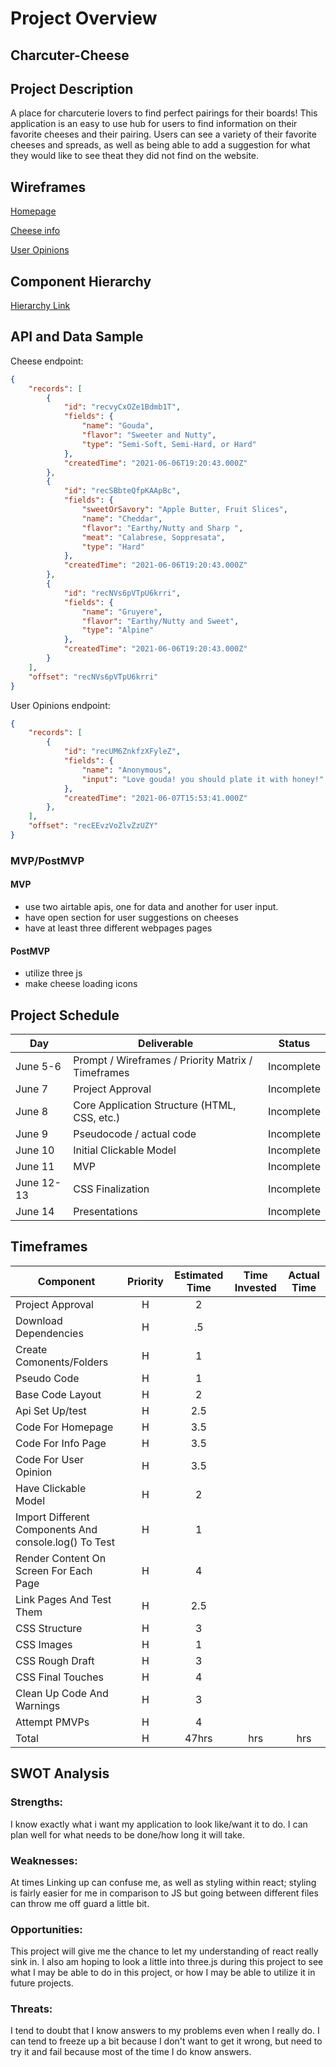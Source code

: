 

# Project Overview

## Charcuter-Cheese

## Project Description

A place for charcuterie lovers to find perfect pairings for their boards! This application is an easy to use hub for users to find information on their favorite cheeses and their pairing. Users can see a variety of their favorite cheeses and spreads, as well as being able to add a suggestion for what they would like to see theat they did not find on the website.

## Wireframes

[Homepage](https://wireframe.cc/3MkkDx)

[Cheese info](https://wireframe.cc/3aq4xn)

[User Opinions](https://wireframe.cc/O7GnRl)

## Component Hierarchy
[Hierarchy Link](https://whimsical.com/4QYvqQwrg3rCWefq4NB7FW) 

## API and Data Sample

Cheese endpoint:
```json
{
    "records": [
        {
            "id": "recvyCxOZe1Bdmb1T",
            "fields": {
                "name": "Gouda",
                "flavor": "Sweeter and Nutty",
                "type": "Semi-Soft, Semi-Hard, or Hard"
            },
            "createdTime": "2021-06-06T19:20:43.000Z"
        },
        {
            "id": "recSBbteQfpKAApBc",
            "fields": {
                "sweetOrSavory": "Apple Butter, Fruit Slices",
                "name": "Cheddar",
                "flavor": "Earthy/Nutty and Sharp ",
                "meat": "Calabrese, Soppresata",
                "type": "Hard"
            },
            "createdTime": "2021-06-06T19:20:43.000Z"
        },
        {
            "id": "recNVs6pVTpU6krri",
            "fields": {
                "name": "Gruyere",
                "flavor": "Earthy/Nutty and Sweet",
                "type": "Alpine"
            },
            "createdTime": "2021-06-06T19:20:43.000Z"
        }
    ],
    "offset": "recNVs6pVTpU6krri"
}
```

User Opinions endpoint:

```json
{
    "records": [
        {
            "id": "recUM6ZnkfzXFyleZ",
            "fields": {
                "name": "Anonymous",
                "input": "Love gouda! you should plate it with honey!"
            },
            "createdTime": "2021-06-07T15:53:41.000Z"
        },
    ],
    "offset": "recEEvzVoZlvZzUZY"
}
```

### MVP/PostMVP

#### MVP 
- use two airtable apis, one for data and another for user input. 
- have open section for user suggestions on cheeses 
- have at least three different webpages pages

#### PostMVP  
- utilize three js
- make cheese loading icons

## Project Schedule

|  Day | Deliverable | Status
|---|---| ---|
|June 5-6| Prompt / Wireframes / Priority Matrix / Timeframes | Incomplete
|June 7| Project Approval | Incomplete
|June 8| Core Application Structure (HTML, CSS, etc.) | Incomplete
|June 9| Pseudocode / actual code | Incomplete
|June 10| Initial Clickable Model  | Incomplete
|June 11| MVP | Incomplete
|June 12-13| CSS Finalization | Incomplete
|June 14| Presentations | Incomplete

## Timeframes

| Component | Priority | Estimated Time | Time Invested | Actual Time |
| --- | :---: |  :---: | :---: | :---: |
| Project Approval | H | 2 |  |  |
| Download Dependencies | H | .5 |  |  |
| Create Comonents/Folders | H | 1 |  |  |
| Pseudo Code | H | 1 |  |  |
| Base Code Layout | H | 2 |  |  |
| Api Set Up/test | H | 2.5 |  |  |
| Code For Homepage | H | 3.5 |  |  |
| Code For Info Page  | H | 3.5 |  |  |
| Code For User Opinion | H | 3.5 |  |  |
| Have Clickable Model | H | 2 |  |  |
| Import Different Components And console.log() To Test | H | 1 |  |  |
| Render Content On Screen For Each Page | H | 4 |  |  |
| Link Pages And Test Them | H | 2.5 |  |  |
| CSS Structure | H | 3 |  |  |
| CSS Images | H | 1 |  |  |
| CSS Rough Draft | H | 3 |  |  |
| CSS Final Touches | H | 4 |  |  |
| Clean Up Code And Warnings | H | 3 |  |  |
| Attempt PMVPs | H | 4 |  |  |
| Total | H | 47hrs| hrs | hrs |

## SWOT Analysis

### Strengths: 
I know exactly what i want my application to look like/want it to do. I can plan well for what needs to be done/how long it will take.

### Weaknesses: 
At times Linking up can confuse me, as well as styling within react; styling is fairly easier for me in comparison to JS but going between different files can throw me off guard a little bit.

### Opportunities: 
This project will give me the chance to let my understanding of react really sink in. I also am hoping to look a little into three.js during this project to see what I may be able to do in this project, or how I may be able to utilize it in future projects.

### Threats: 
I tend to doubt that I know answers to my problems even when I really do. I can tend to freeze up a bit because I don't want to get it wrong, but need to try it and fail because most of the time I do know answers.
